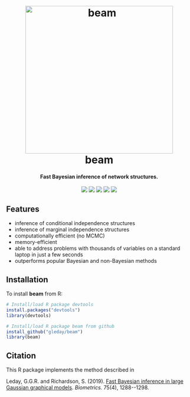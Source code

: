 <!-- header = image + name -->
<h1 align="center">
  <br>
  <img src="https://github.com/gleday/gleday/blob/main/images/inferred_graph.png?raw=true" alt="beam" width="400">
  <br>
  beam
  <br>
</h1>

<!-- headline -->
<h4 align="center">Fast Bayesian inference of network structures.</h4>

<!-- badges: start -->
<p align="center">
  <a href="https://CRAN.R-project.org/package=beam"><img src="https://www.r-pkg.org/badges/version/beam"></a>
  <a href="https://cran.r-project.org/web/checks/check_results_beam.html"><img src="https://badges.cranchecks.info/summary/beam.svg"></a>
  <a href="https://app.codecov.io/github/gleday/beam?branch=master"><img src="https://codecov.io/gh/gleday/beam/branch/master/graph/badge.svg"></a>
  <a href="https://cran.r-project.org/package=beam"><img src="http://cranlogs.r-pkg.org/badges/grand-total/beam?color=#1F65CC"></a>
  <a href="https://cran.r-project.org/package=beam"><img src="http://cranlogs.r-pkg.org/badges/last-month/beam?color=#4197D9"></a>
</p>
<!-- badges: end -->

## Features

* inference of conditional independence structures
* inference of marginal independence structures
* computationally efficient (no MCMC) 
* memory-efficient
* able to address problems with thousands of variables on
a standard laptop in just a few seconds
* outperforms popular Bayesian and non-Bayesian methods

## Installation

To install **beam** from R:

```R
# Install/load R package devtools
install.packages("devtools")
library(devtools)

# Install/load R package beam from github
install_github("gleday/beam")
library(beam)
```

## Citation

This R package implements the method described in

Leday, G.G.R. and Richardson, S. (2019).
[Fast Bayesian inference in large Gaussian graphical models](https://doi.org/10.1111/biom.13064).
*Biometrics.* 75(4), 1288--1298.
